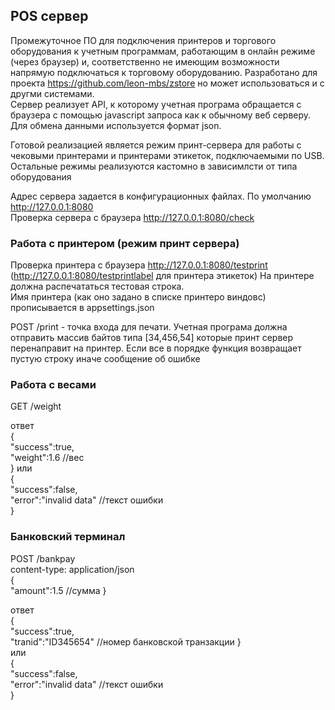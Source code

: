## POS сервер  

Промежуточное  ПО для подключения принтеров  и торгового оборудования к учетным  программам, работающим  в онлайн режиме (через браузер) 
и, соответственно не  имеющим  возможности напрямую подключаться  к  торговому  оборудованию. 
Разработано для проекта <https://github.com/leon-mbs/zstore> но может использоваться  и с другми системами.  
Сервер  реализует  API, к которому учетная програма  обращается  с браузера с помощью javascript запроса как  к  обычному  веб серверу. 
Для обмена  данными используется  формат json.

Готовой реализацией является  режим  принт-сервера для работы  с  чековыми  принтерами  и принтерами этикеток, подключаемыми  по  USB. 
Остальные  режимы реализуются  кастомно  в  зависимлсти от типа  оборудования  

Адрес сервера задается  в  конфигурационных файлах.  По умолчанию http://127.0.0.1:8080  
Проверка  сервера с  браузера  http://127.0.0.1:8080/check  

### Работа с  принтером  (режим принт сервера)
Проверка  принтера с  браузера  http://127.0.0.1:8080/testprint  (http://127.0.0.1:8080/testprintlabel для принтера  этикеток)
На принтере должна распечататься тестовая  строка.  
Имя принтера (как оно задано в списке принтеро виндовс) прописывается  в  appsettings.json

POST /print  - точка  входа для печати.  Учетная програма должна  отправить массив  байтов типа  [34,456,54]  которые  принт сервер 
перенаправит на принтер.  Если все  в  порядке  функция возвращает пустую строку иначе  сообщение об ошибке  


### Работа с весами
 GET /weight   
 
 ответ  
 {  
    "success":true,  
    "weight":1.6    //вес     
 } 
 или  
 {  
    "success":false,  
    "error":"invalid data"    //текст ошибки     
 } 


 ### Банковский  терминал  
 POST /bankpay   
 content-type: application/json   
 {  
    "amount":1.5   //сумма
 } 
 
 ответ  
 {  
    "success":true,  
    "tranid":"ID345654"    //номер банковской  транзакции
 }    
  или  
 {  
    "success":false,  
    "error":"invalid data"    //текст ошибки     
 } 

     




